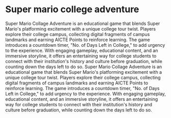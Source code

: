 # Super mario college adventure
 Super Mario Collage Adventure is an educational game that blends Super Mario's platforming excitement with a unique college tour twist. Players explore their college campus, collecting digital fragments of campus landmarks and earning AICTE Points to reinforce learning. The game introduces a countdown timer, "No. of Days Left in College," to add urgency to the experience. With engaging gameplay, educational content, and an immersive storyline, it offers an entertaining way for college students to connect with their institution's history and culture before graduation, while counting down the days left to do so.     Super Mario Collage Adventure is an educational game that blends Super Mario's platforming excitement with a unique college tour twist. Players explore their college campus, collecting digital fragments of campus landmarks and earning AICTE Points to reinforce learning. The game introduces a countdown timer, "No. of Days Left in College," to add urgency to the experience. With engaging gameplay, educational content, and an immersive storyline, it offers an entertaining way for college students to connect with their institution's history and culture before graduation, while counting down the days left to do so.
